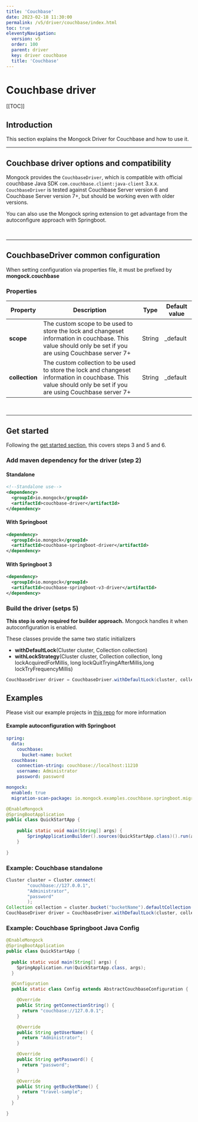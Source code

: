 ```yaml
---
title: 'Couchbase' 
date: 2023-02-18 11:30:00 
permalink: /v5/driver/couchbase/index.html
toc: true
eleventyNavigation:
  version: v5
  order: 100 
  parent: driver
  key: driver couchbase 
  title: 'Couchbase'
---
```

<h1 class="title">Couchbase driver</h1>

[[TOC]]

## Introduction
This section explains the Mongock Driver for Couchbase and how to use it.
<br />

-------------------------------------------

## Couchbase driver options and compatibility

Mongock provides the `CouchbaseDriver`, which is compatible with official couchbase Java SDK `com.couchbase.client:java-client` 3.x.x.
`CouchbaseDriver` is tested against Couchbase Server version 6 and Couchbase Server version 7+, but should be working even with older versions.

You can also use the Mongock spring extension to get advantage from the autoconfigure approach with Springboot.

<br />

-------------------------------------------

## CouchbaseDriver common configuration

<p class="tipAlt">When setting configuration via properties file, it must be prefixed by <b>mongock.couchbase</b></p>

### Properties


| Property       | Description                                                                                                                                                   | Type   | Default value |
|----------------|---------------------------------------------------------------------------------------------------------------------------------------------------------------|--------|---------------|
| **scope**      | The custom scope to be used to store the lock and changeset information in couchbase. This value should only be set if you are using Couchbase server 7+      | String | _default      |  
| **collection** | The custom collection to be used to store the lock and changeset information in couchbase. This value should only be set if you are using Couchbase server 7+ | String | _default      |

<br />

------------------------------------------- 


## Get started 
Following the [get started section](/v5/get-started#steps-to-run-mongock), this covers steps 3 and 5 and 6.

### Add maven dependency for the driver (step 2)

#### Standalone 
```xml
<!--Standalone use-->
<dependency>
  <groupId>io.mongock</groupId>
  <artifactId>couchbase-driver</artifactId>
</dependency>

```

#### With Springboot 
```xml
<dependency>
  <groupId>io.mongock</groupId>
  <artifactId>couchbase-springboot-driver</artifactId>
</dependency>
```

#### With Springboot 3
```xml
<dependency>
  <groupId>io.mongock</groupId>
  <artifactId>couchbase-springboot-v3-driver</artifactId>
</dependency>
```

### Build the driver (setps 5)

<p class="successAlt"><b>This step is only required for builder approach.</b> Mongock handles it when autoconfiguration is enabled.</p>
These classes provide the same two static initializers

- **withDefaultLock**(Cluster cluster, Collection collection)
- **withLockStrategy**(Cluster cluster, Collection collection, long lockAcquiredForMillis, long lockQuitTryingAfterMillis,long lockTryFrequencyMillis)

```java
CouchbaseDriver driver = CouchbaseDriver.withDefaultLock(cluster, collection);
```

## Examples 
<p class="successAlt">Please visit our example projects in <a href="https://github.com/mongock/mongock-examples/tree/master/couchbase">this repo</a> for more information</p>



#### Example autoconfiguration with Springboot

```yaml
spring:
  data:
    couchbase:
      bucket-name: bucket
  couchbase:
    connection-string: couchbase://localhost:11210
    username: Administrator
    password: password

mongock:
  enabled: true
  migration-scan-package: io.mongock.examples.couchbase.springboot.migration
```

```java
@EnableMongock
@SpringBootApplication
public class QuickStartApp {
    
    public static void main(String[] args) {
        SpringApplicationBuilder().sources(QuickStartApp.class)().run(args);
    }
    
}
```

### Example: Couchbase standalone
```java
Cluster cluster = Cluster.connect(
        "couchbase://127.0.0.1",
        "Administrator",
        "password"
        );
Collection collection = cluster.bucket("bucketName").defaultCollection();
CouchbaseDriver driver = CouchbaseDriver.withDefaultLock(cluster, collection);
```

### Example: Couchbase Springboot Java Config
```java
@EnableMongock
@SpringBootApplication
public class QuickStartApp {
    
  public static void main(String[] args) {
    SpringApplication.run(QuickStartApp.class, args);
  }

  @Configuration
  public static class Config extends AbstractCouchbaseConfiguration {

    @Override
    public String getConnectionString() {
      return "couchbase://127.0.0.1";
    }

    @Override
    public String getUserName() {
      return "Administrator";
    }

    @Override
    public String getPassword() {
      return "password";
    }

    @Override
    public String getBucketName() {
      return "travel-sample";
    }
  }

}
```
